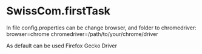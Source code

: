 # SwissCom.firstTask

In file config.properties can be change browser, and folder to chromedriver:
browser=chrome
chromedriver=/path/to/your/chrome/driver

As default can be used Firefox Gecko Driver
